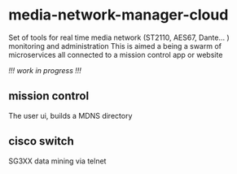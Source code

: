 # media-network-manager-cloud
Set of tools for real time media network (ST2110, AES67, Dante... ) monitoring and administration
This is aimed a being a swarm of microservices all connected to a mission control app or website

*!!! work in progress !!!*

## mission control

The user ui, builds a MDNS directory

## cisco switch

SG3XX data mining via telnet
